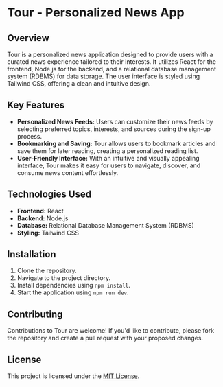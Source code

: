 # Tour - Personalized News App

## Overview
Tour is a personalized news application designed to provide users with a curated news experience tailored to their interests. It utilizes React for the frontend, Node.js for the backend, and a relational database management system (RDBMS) for data storage. The user interface is styled using Tailwind CSS, offering a clean and intuitive design.

## Key Features
- **Personalized News Feeds:** Users can customize their news feeds by selecting preferred topics, interests, and sources during the sign-up process.
- **Bookmarking and Saving:** Tour allows users to bookmark articles and save them for later reading, creating a personalized reading list.
- **User-Friendly Interface:** With an intuitive and visually appealing interface, Tour makes it easy for users to navigate, discover, and consume news content effortlessly.

## Technologies Used
- **Frontend:** React
- **Backend:** Node.js
- **Database:** Relational Database Management System (RDBMS)
- **Styling:** Tailwind CSS

## Installation
1. Clone the repository.
2. Navigate to the project directory.
3. Install dependencies using `npm install`.
4. Start the application using `npm run dev`.

## Contributing
Contributions to Tour are welcome! If you'd like to contribute, please fork the repository and create a pull request with your proposed changes.

## License
This project is licensed under the [MIT License](LICENSE).
